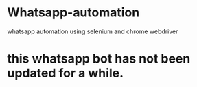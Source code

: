 # Whatsapp-automation
whatsapp automation using selenium and chrome webdriver
# this whatsapp bot has not been updated for a while.
